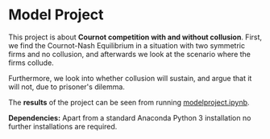# Model Project

This project is about **Cournot competition with and without collusion**. First, we find the Cournot-Nash Equilibrium in a situation with two symmetric firms and no collusion, and afterwards we look at the scenario where the firms collude. 

Furthermore, we look into whether collusion will sustain, and argue that it will not, due to prisoner's dilemma.

The **results** of the project can be seen from running [modelproject.ipynb](modelproject.ipynb).

**Dependencies:** Apart from a standard Anaconda Python 3 installation no further installations are required.
